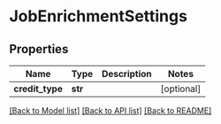 # JobEnrichmentSettings

## Properties
Name | Type | Description | Notes
------------ | ------------- | ------------- | -------------
**credit_type** | **str** |  | [optional] 

[[Back to Model list]](../README.md#documentation-for-models) [[Back to API list]](../README.md#documentation-for-api-endpoints) [[Back to README]](../README.md)

